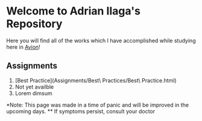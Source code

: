 # Welcome to Adrian Ilaga's Repository

Here you will find all of the works which I have accomplished
while studying here in [Avion](https://avionschool.com/)!

## Assignments

1. [Best Practice](Assignments/Best\ Practices/Best\ Practice.html)
2. Not yet availble
3. Lorem dimsum

*Note: This page was made in a time of panic and will be improved in the upcoming days. 
** If symptoms persist, consult your doctor
<!-- For more details see [GitHub Flavored Markdown](https://guides.github.com/features/mastering-markdown/).

### Jekyll Themes

Your Pages site will use the layout and styles from the Jekyll theme you have selected in your [repository settings](https://github.com/AdrianIlaga/batch6-activities/settings). The name of this theme is saved in the Jekyll `_config.yml` configuration file.

### Support or Contact

Having trouble with Pages? Check out our [documentation](https://docs.github.com/categories/github-pages-basics/) or [contact support](https://support.github.com/contact) and we’ll help you sort it out. -->
